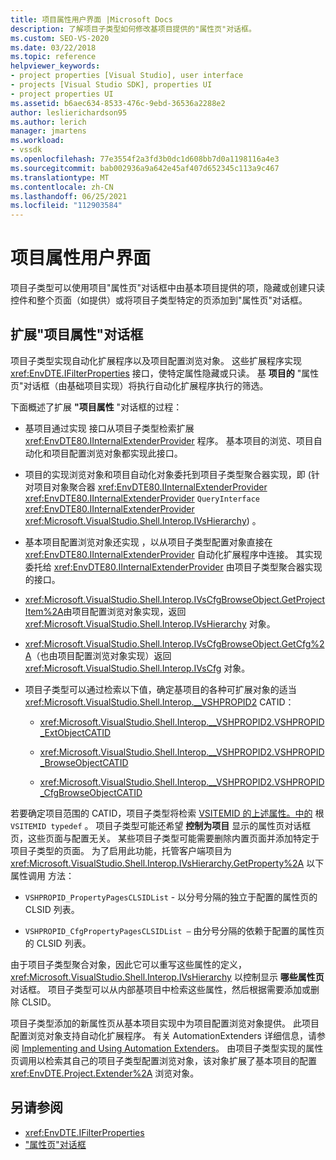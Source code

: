 ```yaml
---
title: 项目属性用户界面 |Microsoft Docs
description: 了解项目子类型如何修改基项目提供的"属性页"对话框。
ms.custom: SEO-VS-2020
ms.date: 03/22/2018
ms.topic: reference
helpviewer_keywords:
- project properties [Visual Studio], user interface
- projects [Visual Studio SDK], properties UI
- project properties UI
ms.assetid: b6aec634-8533-476c-9ebd-36536a2288e2
author: leslierichardson95
ms.author: lerich
manager: jmartens
ms.workload:
- vssdk
ms.openlocfilehash: 77e3554f2a3fd3b0dc1d608bb7d0a1198116a4e3
ms.sourcegitcommit: bab002936a9a642e45af407d652345c113a9c467
ms.translationtype: MT
ms.contentlocale: zh-CN
ms.lasthandoff: 06/25/2021
ms.locfileid: "112903584"
---
```

# <a name="project-property-user-interface"></a>项目属性用户界面

项目子类型可以使用项目"属性页"对话框中由基本项目提供的项，隐藏或创建只读控件和整个页面（如提供）或将项目子类型特定的页添加到"属性页"对话框。 

## <a name="extending-the-project-property-dialog-box"></a>扩展"项目属性"对话框

项目子类型实现自动化扩展程序以及项目配置浏览对象。 这些扩展程序实现 <xref:EnvDTE.IFilterProperties> 接口，使特定属性隐藏或只读。 基 **项目的** "属性页"对话框（由基础项目实现）将执行自动化扩展程序执行的筛选。

下面概述了扩展 **"项目属性** "对话框的过程：

- 基项目通过实现 接口从项目子类型检索扩展 <xref:EnvDTE80.IInternalExtenderProvider> 程序。 基本项目的浏览、项目自动化和项目配置浏览对象都实现此接口。

- 项目的实现浏览对象和项目自动化对象委托到项目子类型聚合器实现，即 (针对项目对象聚合器 <xref:EnvDTE80.IInternalExtenderProvider> <xref:EnvDTE80.IInternalExtenderProvider> `QueryInterface` <xref:EnvDTE80.IInternalExtenderProvider> <xref:Microsoft.VisualStudio.Shell.Interop.IVsHierarchy>) 。

- 基本项目配置浏览对象还实现 ，以从项目子类型配置对象直接在 <xref:EnvDTE80.IInternalExtenderProvider> 自动化扩展程序中连接。 其实现委托给 <xref:EnvDTE80.IInternalExtenderProvider> 由项目子类型聚合器实现的接口。

- <xref:Microsoft.VisualStudio.Shell.Interop.IVsCfgBrowseObject.GetProjectItem%2A>由项目配置浏览对象实现，返回 <xref:Microsoft.VisualStudio.Shell.Interop.IVsHierarchy> 对象。

- <xref:Microsoft.VisualStudio.Shell.Interop.IVsCfgBrowseObject.GetCfg%2A>（也由项目配置浏览对象实现）返回 <xref:Microsoft.VisualStudio.Shell.Interop.IVsCfg> 对象。

- 项目子类型可以通过检索以下值，确定基项目的各种可扩展对象的适当 <xref:Microsoft.VisualStudio.Shell.Interop.__VSHPROPID2> CATID：

  - <xref:Microsoft.VisualStudio.Shell.Interop.__VSHPROPID2.VSHPROPID_ExtObjectCATID>

  - <xref:Microsoft.VisualStudio.Shell.Interop.__VSHPROPID2.VSHPROPID_BrowseObjectCATID>

  - <xref:Microsoft.VisualStudio.Shell.Interop.__VSHPROPID2.VSHPROPID_CfgBrowseObjectCATID>

若要确定项目范围的 CATID，项目子类型将检索 [VSITEMID 的上述属性。中的](<xref:Microsoft.VisualStudio.VSConstants.VSITEMID#Microsoft_VisualStudio_VSConstants_VSITEMID_Root>) 根 `VSITEMID typedef` 。 项目子类型可能还希望 **控制为项目** 显示的属性页对话框页，这些页面与配置无关。 某些项目子类型可能需要删除内置页面并添加特定于项目子类型的页面。 为了启用此功能，托管客户端项目为 <xref:Microsoft.VisualStudio.Shell.Interop.IVsHierarchy.GetProperty%2A> 以下属性调用 方法：

- `VSHPROPID_PropertyPagesCLSIDList` - 以分号分隔的独立于配置的属性页的 CLSID 列表。

- `VSHPROPID_CfgPropertyPagesCLSIDList —` 由分号分隔的依赖于配置的属性页的 CLSID 列表。

由于项目子类型聚合对象，因此它可以重写这些属性的定义， <xref:Microsoft.VisualStudio.Shell.Interop.IVsHierarchy> 以控制显示 **哪些属性页** 对话框。 项目子类型可以从内部基项目中检索这些属性，然后根据需要添加或删除 CLSID。

项目子类型添加的新属性页从基本项目实现中为项目配置浏览对象提供。 此项目配置浏览对象支持自动化扩展程序。 有关 AutomationExtenders 详细信息，请参阅 [Implementing and Using Automation Extenders](/previous-versions/0y92k2w2(v=vs.140))。 由项目子类型实现的属性页调用以检索其自己的项目子类型配置浏览对象，该对象扩展了基本项目的配置 <xref:EnvDTE.Project.Extender%2A> 浏览对象。

## <a name="see-also"></a>另请参阅

- <xref:EnvDTE.IFilterProperties>
- ["属性页"对话框](/previous-versions/visualstudio/visual-studio-2010/as5chysf(v=vs.100))